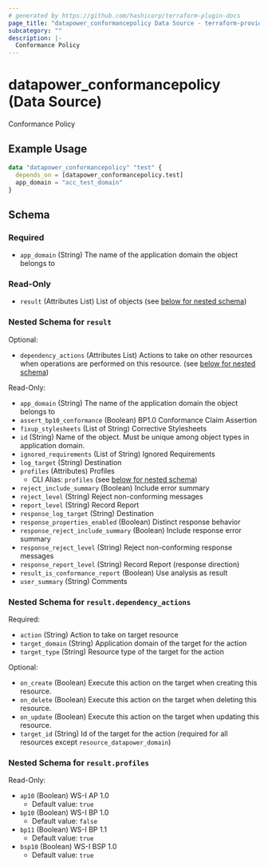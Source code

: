 ```yaml
---
# generated by https://github.com/hashicorp/terraform-plugin-docs
page_title: "datapower_conformancepolicy Data Source - terraform-provider-datapower"
subcategory: ""
description: |-
  Conformance Policy
---
```


# datapower_conformancepolicy (Data Source)

Conformance Policy

## Example Usage

```terraform
data "datapower_conformancepolicy" "test" {
  depends_on = [datapower_conformancepolicy.test]
  app_domain = "acc_test_domain"
}
```

<!-- schema generated by tfplugindocs -->
## Schema

### Required

- `app_domain` (String) The name of the application domain the object belongs to

### Read-Only

- `result` (Attributes List) List of objects (see [below for nested schema](#nestedatt--result))

<a id="nestedatt--result"></a>
### Nested Schema for `result`

Optional:

- `dependency_actions` (Attributes List) Actions to take on other resources when operations are performed on this resource. (see [below for nested schema](#nestedatt--result--dependency_actions))

Read-Only:

- `app_domain` (String) The name of the application domain the object belongs to
- `assert_bp10_conformance` (Boolean) BP1.0 Conformance Claim Assertion
- `fixup_stylesheets` (List of String) Corrective Stylesheets
- `id` (String) Name of the object. Must be unique among object types in application domain.
- `ignored_requirements` (List of String) Ignored Requirements
- `log_target` (String) Destination
- `profiles` (Attributes) Profiles
  - CLI Alias: `profiles` (see [below for nested schema](#nestedatt--result--profiles))
- `reject_include_summary` (Boolean) Include error summary
- `reject_level` (String) Reject non-conforming messages
- `report_level` (String) Record Report
- `response_log_target` (String) Destination
- `response_properties_enabled` (Boolean) Distinct response behavior
- `response_reject_include_summary` (Boolean) Include response error summary
- `response_reject_level` (String) Reject non-conforming response messages
- `response_report_level` (String) Record Report (response direction)
- `result_is_conformance_report` (Boolean) Use analysis as result
- `user_summary` (String) Comments

<a id="nestedatt--result--dependency_actions"></a>
### Nested Schema for `result.dependency_actions`

Required:

- `action` (String) Action to take on target resource
- `target_domain` (String) Application domain of the target for the action
- `target_type` (String) Resource type of the target for the action

Optional:

- `on_create` (Boolean) Execute this action on the target when creating this resource.
- `on_delete` (Boolean) Execute this action on the target when deleting this resource.
- `on_update` (Boolean) Execute this action on the target when updating this resource.
- `target_id` (String) Id of the target for the action (required for all resources except `resource_datapower_domain`)


<a id="nestedatt--result--profiles"></a>
### Nested Schema for `result.profiles`

Read-Only:

- `ap10` (Boolean) WS-I AP 1.0
  - Default value: `true`
- `bp10` (Boolean) WS-I BP 1.0
  - Default value: `false`
- `bp11` (Boolean) WS-I BP 1.1
  - Default value: `true`
- `bsp10` (Boolean) WS-I BSP 1.0
  - Default value: `true`
